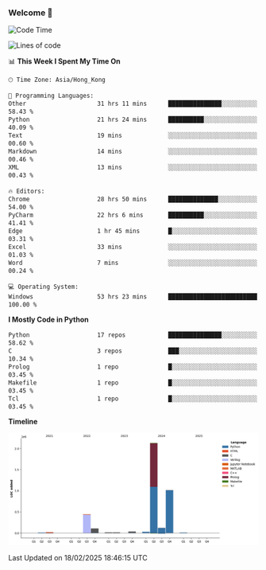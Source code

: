 ### Welcome 👋

<!--START_SECTION:waka-->
![Code Time](http://img.shields.io/badge/Code%20Time-1%2C470%20hrs%201%20min-blue)

![Lines of code](https://img.shields.io/badge/From%20Hello%20World%20I%27ve%20Written-4.0%20million%20lines%20of%20code-blue)

📊 **This Week I Spent My Time On** 

```text
🕑︎ Time Zone: Asia/Hong_Kong

💬 Programming Languages: 
Other                    31 hrs 11 mins      ███████████████░░░░░░░░░░   58.43 % 
Python                   21 hrs 24 mins      ██████████░░░░░░░░░░░░░░░   40.09 % 
Text                     19 mins             ░░░░░░░░░░░░░░░░░░░░░░░░░   00.60 % 
Markdown                 14 mins             ░░░░░░░░░░░░░░░░░░░░░░░░░   00.46 % 
XML                      13 mins             ░░░░░░░░░░░░░░░░░░░░░░░░░   00.43 % 

🔥 Editors: 
Chrome                   28 hrs 50 mins      ██████████████░░░░░░░░░░░   54.00 % 
PyCharm                  22 hrs 6 mins       ██████████░░░░░░░░░░░░░░░   41.41 % 
Edge                     1 hr 45 mins        █░░░░░░░░░░░░░░░░░░░░░░░░   03.31 % 
Excel                    33 mins             ░░░░░░░░░░░░░░░░░░░░░░░░░   01.03 % 
Word                     7 mins              ░░░░░░░░░░░░░░░░░░░░░░░░░   00.24 % 

💻 Operating System: 
Windows                  53 hrs 23 mins      █████████████████████████   100.00 % 
```

**I Mostly Code in Python** 

```text
Python                   17 repos            ███████████████░░░░░░░░░░   58.62 % 
C                        3 repos             ███░░░░░░░░░░░░░░░░░░░░░░   10.34 % 
Prolog                   1 repo              █░░░░░░░░░░░░░░░░░░░░░░░░   03.45 % 
Makefile                 1 repo              █░░░░░░░░░░░░░░░░░░░░░░░░   03.45 % 
Tcl                      1 repo              █░░░░░░░░░░░░░░░░░░░░░░░░   03.45 % 
```



**Timeline**

![Lines of Code chart](https://raw.githubusercontent.com/xhj2501/xhj2501/main/assets/bar_graph.png)


 Last Updated on 18/02/2025 18:46:15 UTC
<!--END_SECTION:waka-->

